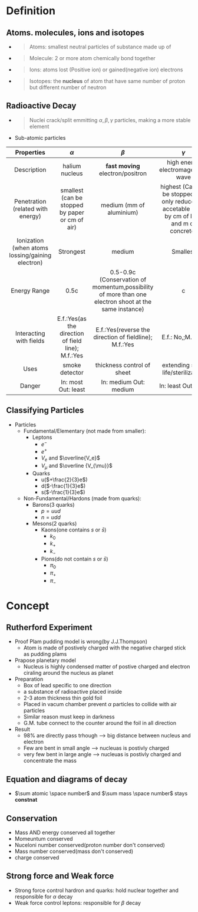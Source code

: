 # Definition

## Atoms. molecules, ions and isotopes
* > Atoms: smallest neutral particles of substance made up of
* >Molecule: 2 or more atom chemically bond together
* >Ions: atoms lost (Positive ion) or gained(negative ion) electrons
* >Isotopes: the __nucleus__ of atom that have same number of proton but different number of neutron

## Radioactive Decay
* > Nuclei crack/split emmitting $\alpha, \beta, \gamma$ particles, making a more stable element
*  Sub-atomic particles

|Properties|$\alpha$|$\beta$|$\gamma$|
|:---:|:---:|:---:|:---:|
|Description|halium nucleus|__fast moving__ electron/positron|high energy electromagenetic wave|
|Penetration (related with energy)|smallest (can be stopped by paper or cm of air)|medium (mm of aluminium)|highest (Can not be stopped but only reduced to accetable level by cm of lead and m of concrete)|
|Ionization (when atoms lossing/gaining electron)|Strongest|medium|Smallest|
|Energy Range|0.5c|0.5-0.9c (Conservation of momentum,possibility of more than one electron shoot at the same instance)|c|
|Interacting with fields|E.f.:Yes(as the direction of field line); M.f.:Yes|E.f.:Yes(reverse the direction of fieldline); M.f.:Yes|E.f.: No,;M.f.:No|
|Uses|smoke detector|thickness control of sheet|extending shelf life/sterilization|
|Danger|In: most Out: least |In: medium Out: medium |In: least Out:most |

## Classifying Particles
* Particles
    * Fundamental/Elementary (not made from smaller):
        * Leptons
            * $e^-$
            * $e^+$
            * $V_e$ and $\overline{V_e}$ 
            * $V_{\mu}$ and $\overline {V_{\mu}}$
        * Quarks
            * u($+\frac{2}{3}e$)
            * d($-\frac{1}{3}e$)
            * s($-\frac{1}{3}e$)
    * Non-Fundamental/Hardons (made from quarks):
        * Barons(3 quarks)
            * $p = uud$
            * $n = udd$
        * Mesons(2 quarks)
            * Kaons(one contains $s$ or $\bar s$)
                * $k_0$
                * $k_+$
                * $k_-$
            * Pions(do not contain $s$ or $\bar s$)
                * $\pi _0$
                * $\pi _+$
                * $\pi _-$

# Concept

## Rutherford Experiment
* Proof Plam pudding model is wrong(by J.J.Thompson)
    * Atom is made of postively charged with the negative charged stick as pudding plams
* Prapose planetary model
    * Nucleus is highly condensed matter of postive charged and electron ciraling around the nucleus as planet
* Preparation
    * Box of lead specific to one direction
    * a substance of radioactive placed inside
    * 2-3 atom thickness thin gold foil
    * Placed in vacum chamber prevent $\alpha$ particles to collide with air particles 
    * Similar reason must keep in darkness
    * G.M. tube connect to the counter around the foil in all direction
* Result
    * 98% are directly pass trhough --> big distance between nucleus and electron
    * Few are bent in small angle --> nucleuas is postivly charged
    * very few bent in large angle --> nucleuas is postivly charged and concentrate the mass

## Equation and diagrams of decay
* $\sum atomic \space number$ and $\sum mass \space number$ stays __constnat__

## Conservation
* Mass AND energy conserved all together
* Momeuntum conserved
* Nuceloni number conserved(proton number don't conserved)
* Mass number conserved(mass don't conserved)
* charge conserved

## Strong force and Weak force
* Strong force control hardron and quarks: hold nuclear together and responsible for $\alpha$ decay
* Weak force control leptons: responsible for $\beta$ decay